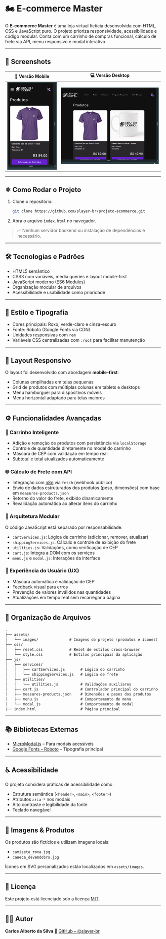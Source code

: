 # 🏍️ E-commerce Master

O **E-commerce Master** é uma loja virtual fictícia desenvolvida com HTML, CSS e JavaScript puro. O projeto prioriza responsividade, acessibilidade e código modular. Conta com um carrinho de compras funcional, cálculo de frete via API, menu responsivo e modal interativo.

---

## 📸 Screenshots

| 📱 Versão Mobile | 💻 Versão Desktop |
|------------------|-------------------|
| ![Mobile](./assets/images/e-commerce-master-mobile.gif) | ![Desktop](./assets/images/e-commerce-master-desktop.gif) |

---

## ⚛️ Como Rodar o Projeto

1. Clone o repositório:

   ```bash
   git clone https://github.com/slayer-br/projeto-ecommerce.git
   ```

2. Abra o arquivo `index.html` no navegador.

> ✅ Nenhum servidor backend ou instalação de dependências é necessário.

---

## 🛠️ Tecnologias e Padrões

* HTML5 semântico
* CSS3 com variáveis, media queries e layout mobile-first
* JavaScript moderno (ES6 Modules)
* Organização modular de arquivos
* Acessibilidade e usabilidade como prioridade

---

## 🎨 Estilo e Tipografia

* Cores principais: Roxo, verde-claro e cinza-escuro
* Fonte: Roboto (Google Fonts via CDN)
* Unidades responsivas com `rem`
* Variáveis CSS centralizadas com `:root` para facilitar manutenção

---

## 📱 Layout Responsivo

O layout foi desenvolvido com abordagem **mobile-first**:

* Colunas empilhadas em telas pequenas
* Grid de produtos com múltiplas colunas em tablets e desktops
* Menu hamburguer para dispositivos móveis
* Menu horizontal adaptado para telas maiores

---

## ⚙️ Funcionalidades Avançadas

### 🛒 Carrinho Inteligente

* Adição e remoção de produtos com persistência via `localStorage`
* Controle de quantidade diretamente no modal do carrinho
* Máscara de CEP com validação em tempo real
* Subtotal e total atualizados automaticamente

### 🌐 Cálculo de Frete com API

* Integração com [n8n](https://n8n.io/) via `fetch` (webhook público)
* Envio de dados estruturados dos produtos (peso, dimensões) com base em `measures-products.json`
* Retorno do valor do frete, exibido dinamicamente
* Revalidação automática ao alterar itens do carrinho

### 🧰 Arquitetura Modular

O código JavaScript está separado por responsabilidade:

* `cartServices.js`: Lógica de carrinho (adicionar, remover, atualizar)
* `shippingServices.js`: Cálculo e controle de exibição do frete
* `utilities.js`: Validações, como verificação de CEP
* `cart.js`: Integra a DOM com os serviços
* `menu.js` e `modal.js`: Interações da interface

### 🧠 Experiência do Usuário (UX)

* Máscara automática e validação de CEP
* Feedback visual para erros
* Prevenção de valores inválidos nas quantidades
* Atualizações em tempo real sem recarregar a página

---

## 📂 Organização de Arquivos

```plaintext
.
├── assets/
│   └── images/              # Imagens do projeto (produtos e ícones)
├── css/
│   ├── reset.css            # Reset de estilos cross-browser
│   └── style.css            # Estilos principais da aplicação
├── js/
│   ├── services/
│   │   ├── cartServices.js       # Lógica do carrinho
│   │   └── shippingServices.js   # Lógica de frete
│   ├── utilities/
│   │   └── utilities.js          # Validações auxiliares
│   ├── cart.js                   # Controlador principal do carrinho
│   ├── measures-products.json    # Dimensões e pesos dos produtos
│   ├── menu.js                   # Comportamento do menu
│   └── modal.js                  # Comportamento do modal
├── index.html                    # Página principal
```

---

## 📚 Bibliotecas Externas

* [MicroModal.js](https://micromodal.vercel.app/) – Para modais acessíveis
* [Google Fonts – Roboto](https://fonts.google.com/specimen/Roboto) – Tipografia principal

---

## ♿ Acessibilidade

O projeto considera práticas de acessibilidade como:

* Estrutura semântica (`<header>`, `<main>`, `<footer>`)
* Atributos `aria-*` nos modais
* Alto contraste e legibilidade da fonte
* Teclado navegável

---

## 📸 Imagens & Produtos

Os produtos são fictícios e utilizam imagens locais:

* `camiseta_roxa.jpg`
* `caneca_devemdobro.jpg`

Ícones em SVG personalizados estão localizados em `assets/images`.

---

## 📄 Licença

Este projeto está licenciado sob a licença [MIT](LICENSE).

---

## 👨‍💻 Autor

**Carlos Alberto da Silva**
🔗 [GitHub – @slayer-br](https://github.com/slayer-br)
